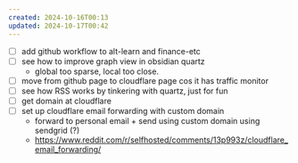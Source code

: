 ```yaml
---
created: 2024-10-16T00:13
updated: 2024-10-17T00:42
---
```

- [ ] add github workflow to alt-learn and finance-etc
- [ ] see how to improve graph view in obsidian quartz
	- global too sparse, local too close.
- [ ] move from github page to cloudflare page cos it has traffic monitor
- [ ] see how RSS works by tinkering with quartz,  just for fun
- [ ] get domain at cloudflare
- [ ] set up cloudflare email forwarding with custom domain
	- forward to personal email + send using custom domain using sendgrid (?)
	- https://www.reddit.com/r/selfhosted/comments/13p993z/cloudflare_email_forwarding/